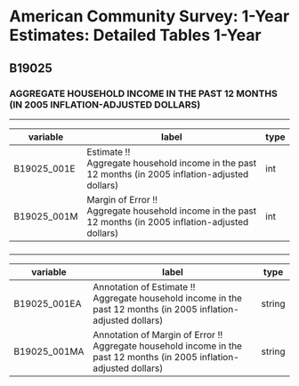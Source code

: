 # American Community Survey: 1-Year Estimates: Detailed Tables 1-Year

## B19025

### AGGREGATE HOUSEHOLD INCOME IN THE PAST 12 MONTHS (IN 2005 INFLATION-ADJUSTED DOLLARS)

___

| variable | label | type |
| ----- | ----- | ----- |
| B19025_001E | Estimate !!<br>Aggregate household income in the past 12 months (in 2005 inflation-adjusted dollars) | int |
| B19025_001M | Margin of Error !!<br>Aggregate household income in the past 12 months (in 2005 inflation-adjusted dollars) | int |
### 

___

| variable | label | type |
| ----- | ----- | ----- |
| B19025_001EA | Annotation of Estimate !!<br>Aggregate household income in the past 12 months (in 2005 inflation-adjusted dollars) | string |
| B19025_001MA | Annotation of Margin of Error !!<br>Aggregate household income in the past 12 months (in 2005 inflation-adjusted dollars) | string |

